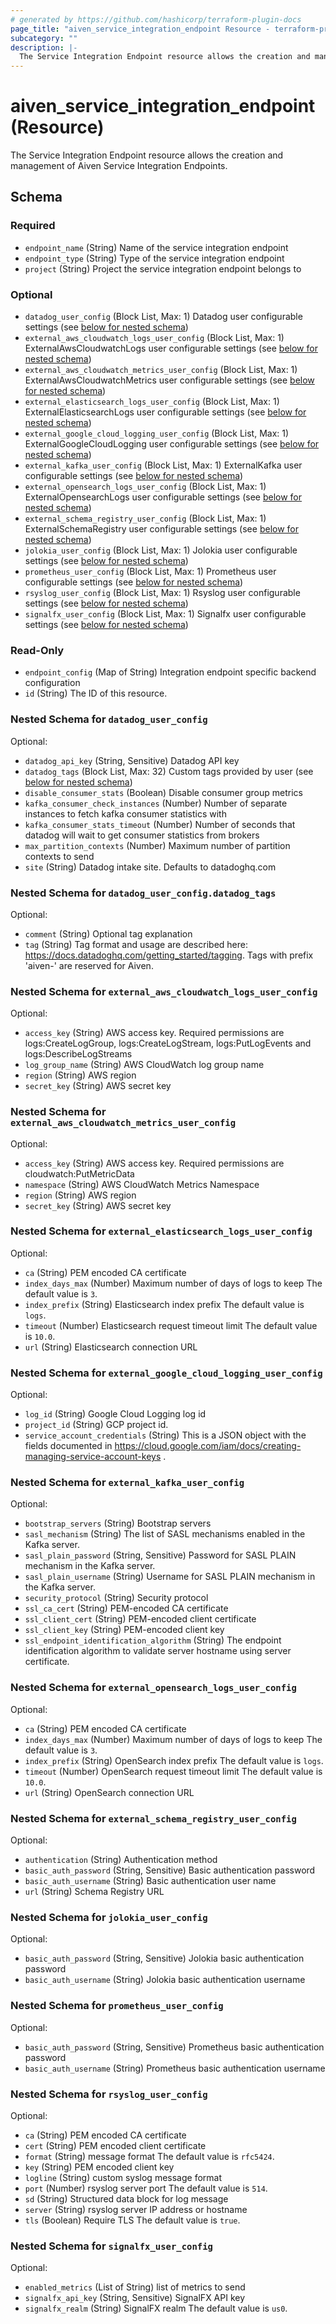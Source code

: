 ```yaml
---
# generated by https://github.com/hashicorp/terraform-plugin-docs
page_title: "aiven_service_integration_endpoint Resource - terraform-provider-aiven"
subcategory: ""
description: |-
  The Service Integration Endpoint resource allows the creation and management of Aiven Service Integration Endpoints.
---
```


# aiven_service_integration_endpoint (Resource)

The Service Integration Endpoint resource allows the creation and management of Aiven Service Integration Endpoints.



<!-- schema generated by tfplugindocs -->
## Schema

### Required

- `endpoint_name` (String) Name of the service integration endpoint
- `endpoint_type` (String) Type of the service integration endpoint
- `project` (String) Project the service integration endpoint belongs to

### Optional

- `datadog_user_config` (Block List, Max: 1) Datadog user configurable settings (see [below for nested schema](#nestedblock--datadog_user_config))
- `external_aws_cloudwatch_logs_user_config` (Block List, Max: 1) ExternalAwsCloudwatchLogs user configurable settings (see [below for nested schema](#nestedblock--external_aws_cloudwatch_logs_user_config))
- `external_aws_cloudwatch_metrics_user_config` (Block List, Max: 1) ExternalAwsCloudwatchMetrics user configurable settings (see [below for nested schema](#nestedblock--external_aws_cloudwatch_metrics_user_config))
- `external_elasticsearch_logs_user_config` (Block List, Max: 1) ExternalElasticsearchLogs user configurable settings (see [below for nested schema](#nestedblock--external_elasticsearch_logs_user_config))
- `external_google_cloud_logging_user_config` (Block List, Max: 1) ExternalGoogleCloudLogging user configurable settings (see [below for nested schema](#nestedblock--external_google_cloud_logging_user_config))
- `external_kafka_user_config` (Block List, Max: 1) ExternalKafka user configurable settings (see [below for nested schema](#nestedblock--external_kafka_user_config))
- `external_opensearch_logs_user_config` (Block List, Max: 1) ExternalOpensearchLogs user configurable settings (see [below for nested schema](#nestedblock--external_opensearch_logs_user_config))
- `external_schema_registry_user_config` (Block List, Max: 1) ExternalSchemaRegistry user configurable settings (see [below for nested schema](#nestedblock--external_schema_registry_user_config))
- `jolokia_user_config` (Block List, Max: 1) Jolokia user configurable settings (see [below for nested schema](#nestedblock--jolokia_user_config))
- `prometheus_user_config` (Block List, Max: 1) Prometheus user configurable settings (see [below for nested schema](#nestedblock--prometheus_user_config))
- `rsyslog_user_config` (Block List, Max: 1) Rsyslog user configurable settings (see [below for nested schema](#nestedblock--rsyslog_user_config))
- `signalfx_user_config` (Block List, Max: 1) Signalfx user configurable settings (see [below for nested schema](#nestedblock--signalfx_user_config))

### Read-Only

- `endpoint_config` (Map of String) Integration endpoint specific backend configuration
- `id` (String) The ID of this resource.

<a id="nestedblock--datadog_user_config"></a>
### Nested Schema for `datadog_user_config`

Optional:

- `datadog_api_key` (String, Sensitive) Datadog API key
- `datadog_tags` (Block List, Max: 32) Custom tags provided by user (see [below for nested schema](#nestedblock--datadog_user_config--datadog_tags))
- `disable_consumer_stats` (Boolean) Disable consumer group metrics
- `kafka_consumer_check_instances` (Number) Number of separate instances to fetch kafka consumer statistics with
- `kafka_consumer_stats_timeout` (Number) Number of seconds that datadog will wait to get consumer statistics from brokers
- `max_partition_contexts` (Number) Maximum number of partition contexts to send
- `site` (String) Datadog intake site. Defaults to datadoghq.com

<a id="nestedblock--datadog_user_config--datadog_tags"></a>
### Nested Schema for `datadog_user_config.datadog_tags`

Optional:

- `comment` (String) Optional tag explanation
- `tag` (String) Tag format and usage are described here: https://docs.datadoghq.com/getting_started/tagging. Tags with prefix 'aiven-' are reserved for Aiven.



<a id="nestedblock--external_aws_cloudwatch_logs_user_config"></a>
### Nested Schema for `external_aws_cloudwatch_logs_user_config`

Optional:

- `access_key` (String) AWS access key. Required permissions are logs:CreateLogGroup, logs:CreateLogStream, logs:PutLogEvents and logs:DescribeLogStreams
- `log_group_name` (String) AWS CloudWatch log group name
- `region` (String) AWS region
- `secret_key` (String) AWS secret key


<a id="nestedblock--external_aws_cloudwatch_metrics_user_config"></a>
### Nested Schema for `external_aws_cloudwatch_metrics_user_config`

Optional:

- `access_key` (String) AWS access key. Required permissions are cloudwatch:PutMetricData
- `namespace` (String) AWS CloudWatch Metrics Namespace
- `region` (String) AWS region
- `secret_key` (String) AWS secret key


<a id="nestedblock--external_elasticsearch_logs_user_config"></a>
### Nested Schema for `external_elasticsearch_logs_user_config`

Optional:

- `ca` (String) PEM encoded CA certificate
- `index_days_max` (Number) Maximum number of days of logs to keep The default value is `3`.
- `index_prefix` (String) Elasticsearch index prefix The default value is `logs`.
- `timeout` (Number) Elasticsearch request timeout limit The default value is `10.0`.
- `url` (String) Elasticsearch connection URL


<a id="nestedblock--external_google_cloud_logging_user_config"></a>
### Nested Schema for `external_google_cloud_logging_user_config`

Optional:

- `log_id` (String) Google Cloud Logging log id
- `project_id` (String) GCP project id.
- `service_account_credentials` (String) This is a JSON object with the fields documented in https://cloud.google.com/iam/docs/creating-managing-service-account-keys .


<a id="nestedblock--external_kafka_user_config"></a>
### Nested Schema for `external_kafka_user_config`

Optional:

- `bootstrap_servers` (String) Bootstrap servers
- `sasl_mechanism` (String) The list of SASL mechanisms enabled in the Kafka server.
- `sasl_plain_password` (String, Sensitive) Password for SASL PLAIN mechanism in the Kafka server.
- `sasl_plain_username` (String) Username for SASL PLAIN mechanism in the Kafka server.
- `security_protocol` (String) Security protocol
- `ssl_ca_cert` (String) PEM-encoded CA certificate
- `ssl_client_cert` (String) PEM-encoded client certificate
- `ssl_client_key` (String) PEM-encoded client key
- `ssl_endpoint_identification_algorithm` (String) The endpoint identification algorithm to validate server hostname using server certificate.


<a id="nestedblock--external_opensearch_logs_user_config"></a>
### Nested Schema for `external_opensearch_logs_user_config`

Optional:

- `ca` (String) PEM encoded CA certificate
- `index_days_max` (Number) Maximum number of days of logs to keep The default value is `3`.
- `index_prefix` (String) OpenSearch index prefix The default value is `logs`.
- `timeout` (Number) OpenSearch request timeout limit The default value is `10.0`.
- `url` (String) OpenSearch connection URL


<a id="nestedblock--external_schema_registry_user_config"></a>
### Nested Schema for `external_schema_registry_user_config`

Optional:

- `authentication` (String) Authentication method
- `basic_auth_password` (String, Sensitive) Basic authentication password
- `basic_auth_username` (String) Basic authentication user name
- `url` (String) Schema Registry URL


<a id="nestedblock--jolokia_user_config"></a>
### Nested Schema for `jolokia_user_config`

Optional:

- `basic_auth_password` (String, Sensitive) Jolokia basic authentication password
- `basic_auth_username` (String) Jolokia basic authentication username


<a id="nestedblock--prometheus_user_config"></a>
### Nested Schema for `prometheus_user_config`

Optional:

- `basic_auth_password` (String, Sensitive) Prometheus basic authentication password
- `basic_auth_username` (String) Prometheus basic authentication username


<a id="nestedblock--rsyslog_user_config"></a>
### Nested Schema for `rsyslog_user_config`

Optional:

- `ca` (String) PEM encoded CA certificate
- `cert` (String) PEM encoded client certificate
- `format` (String) message format The default value is `rfc5424`.
- `key` (String) PEM encoded client key
- `logline` (String) custom syslog message format
- `port` (Number) rsyslog server port The default value is `514`.
- `sd` (String) Structured data block for log message
- `server` (String) rsyslog server IP address or hostname
- `tls` (Boolean) Require TLS The default value is `true`.


<a id="nestedblock--signalfx_user_config"></a>
### Nested Schema for `signalfx_user_config`

Optional:

- `enabled_metrics` (List of String) list of metrics to send
- `signalfx_api_key` (String, Sensitive) SignalFX API key
- `signalfx_realm` (String) SignalFX realm The default value is `us0`.



